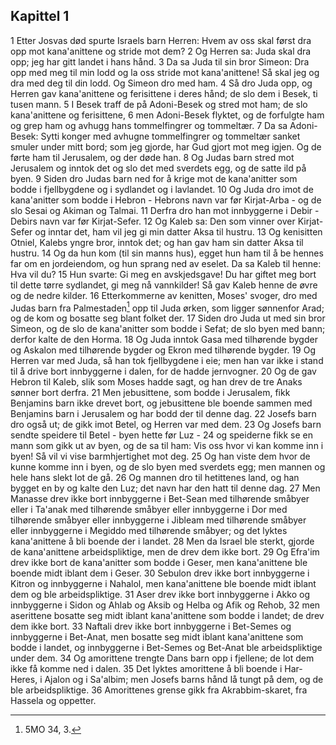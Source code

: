 ## Kapittel 1

1 Etter Josvas død spurte Israels barn Herren: Hvem av oss skal først dra opp mot kana'anittene og stride mot dem?
2 Og Herren sa: Juda skal dra opp; jeg har gitt landet i hans hånd.
3 Da sa Juda til sin bror Simeon: Dra opp med meg til min lodd og la oss stride mot kana'anittene! Så skal jeg og dra med deg til din lodd. Og Simeon dro med ham.
4 Så dro Juda opp, og Herren gav kana'anittene og ferisittene i deres hånd; de slo dem i Besek, ti tusen mann.
5 I Besek traff de på Adoni-Besek og stred mot ham; de slo kana'anittene og ferisittene,
6 men Adoni-Besek flyktet, og de forfulgte ham og grep ham og avhugg hans tommelfingrer og tommeltær.
7 Da sa Adoni-Besek: Sytti konger med avhugne tommelfingrer og tommeltær sanket smuler under mitt bord; som jeg gjorde, har Gud gjort mot meg igjen. Og de førte ham til Jerusalem, og der døde han.
8 Og Judas barn stred mot Jerusalem og inntok det og slo det med sverdets egg, og de satte ild på byen.
9 Siden dro Judas barn ned for å krige mot de kana'anitter som bodde i fjellbygdene og i sydlandet og i lavlandet.
10 Og Juda dro imot de kana'anitter som bodde i Hebron - Hebrons navn var før Kirjat-Arba - og de slo Sesai og Akiman og Talmai.
11 Derfra dro han mot innbyggerne i Debir - Debirs navn var før Kirjat-Sefer.
12 Og Kaleb sa: Den som vinner over Kirjat-Sefer og inntar det, ham vil jeg gi min datter Aksa til hustru.
13 Og kenisitten Otniel, Kalebs yngre bror, inntok det; og han gav ham sin datter Aksa til hustru.
14 Og da hun kom (til sin manns hus), egget hun ham til å be hennes far om en jordeiendom, og hun sprang ned av eselet. Da sa Kaleb til henne: Hva vil du?
15 Hun svarte: Gi meg en avskjedsgave! Du har giftet meg bort til dette tørre sydlandet, gi meg nå vannkilder! Så gav Kaleb henne de øvre og de nedre kilder.
16 Etterkommerne av kenitten, Moses' svoger, dro med Judas barn fra Palmestaden[^1] opp til Juda ørken, som ligger sønnenfor Arad; og de kom og bosatte seg blant folket der.
17 Siden dro Juda ut med sin bror Simeon, og de slo de kana'anitter som bodde i Sefat; de slo byen med bann; derfor kalte de den Horma.
18 Og Juda inntok Gasa med tilhørende bygder og Askalon med tilhørende bygder og Ekron med tilhørende bygder.
19 Og Herren var med Juda, så han tok fjellbygdene i eie; men han var ikke i stand til å drive bort innbyggerne i dalen, for de hadde jernvogner.
20 Og de gav Hebron til Kaleb, slik som Moses hadde sagt, og han drev de tre Anaks sønner bort derfra.
21 Men jebusittene, som bodde i Jerusalem, fikk Benjamins barn ikke drevet bort, og jebusittene ble boende sammen med Benjamins barn i Jerusalem og har bodd der til denne dag.
22 Josefs barn dro også ut; de gikk imot Betel, og Herren var med dem.
23 Og Josefs barn sendte speidere til Betel - byen hette før Luz -
24 og speiderne fikk se en mann som gikk ut av byen, og de sa til ham: Vis oss hvor vi kan komme inn i byen! Så vil vi vise barmhjertighet mot deg.
25 Og han viste dem hvor de kunne komme inn i byen, og de slo byen med sverdets egg; men mannen og hele hans slekt lot de gå.
26 Og mannen dro til hetittenes land, og han bygget en by og kalte den Luz; det navn har den hatt til denne dag.
27 Men Manasse drev ikke bort innbyggerne i Bet-Sean med tilhørende småbyer eller i Ta'anak med tilhørende småbyer eller innbyggerne i Dor med tilhørende småbyer eller innbyggerne i Jibleam med tilhørende småbyer eller innbyggerne i Megiddo med tilhørende småbyer; og det lyktes kana'anittene å bli boende der i landet.
28 Men da Israel ble sterkt, gjorde de kana'anittene arbeidspliktige, men de drev dem ikke bort.
29 Og Efra'im drev ikke bort de kana'anitter som bodde i Geser, men kana'anittene ble boende midt iblant dem i Geser.
30 Sebulon drev ikke bort innbyggerne i Kitron og innbyggerne i Nahalol, men kana'anittene ble boende midt iblant dem og ble arbeidspliktige.
31 Aser drev ikke bort innbyggerne i Akko og innbyggerne i Sidon og Ahlab og Aksib og Helba og Afik og Rehob,
32 men aserittene bosatte seg midt iblant kana'anittene som bodde i landet; de drev dem ikke bort.
33 Naftali drev ikke bort innbyggerne i Bet-Semes og innbyggerne i Bet-Anat, men bosatte seg midt iblant kana'anittene som bodde i landet, og innbyggerne i Bet-Semes og Bet-Anat ble arbeidspliktige under dem.
34 Og amorittene trengte Dans barn opp i fjellene; de lot dem ikke få komme ned i dalen.
35 Det lyktes amorittene å bli boende i Har-Heres, i Ajalon og i Sa'albim; men Josefs barns hånd lå tungt på dem, og de ble arbeidspliktige.
36 Amorittenes grense gikk fra Akrabbim-skaret, fra Hassela og oppetter.

[^1]:  5MO 34, 3.
